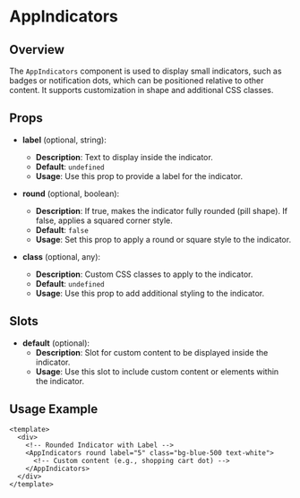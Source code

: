 # AppIndicators

## Overview

The `AppIndicators` component is used to display small indicators, such as badges or notification dots, which can be positioned relative to other content. It supports customization in shape and additional CSS classes.

## Props

- **label** (optional, string):

  - **Description**: Text to display inside the indicator.
  - **Default**: `undefined`
  - **Usage**: Use this prop to provide a label for the indicator.

- **round** (optional, boolean):

  - **Description**: If true, makes the indicator fully rounded (pill shape). If false, applies a squared corner style.
  - **Default**: `false`
  - **Usage**: Set this prop to apply a round or square style to the indicator.

- **class** (optional, any):
  - **Description**: Custom CSS classes to apply to the indicator.
  - **Default**: `undefined`
  - **Usage**: Use this prop to add additional styling to the indicator.

## Slots

- **default** (optional):
  - **Description**: Slot for custom content to be displayed inside the indicator.
  - **Usage**: Use this slot to include custom content or elements within the indicator.

## Usage Example

```vue
<template>
  <div>
    <!-- Rounded Indicator with Label -->
    <AppIndicators round label="5" class="bg-blue-500 text-white">
      <!-- Custom content (e.g., shopping cart dot) -->
    </AppIndicators>
  </div>
</template>
```
